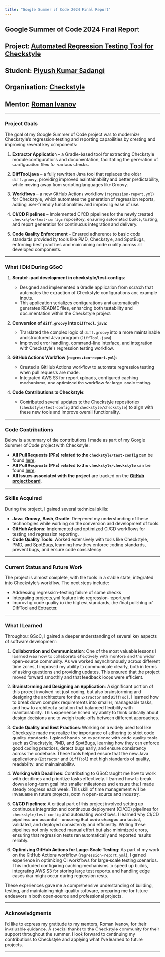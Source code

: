 ```yaml
---
title: "Google Summer of Code 2024 Final Report"
---
```


## **Google Summer of Code 2024 Final Report**

## **Project: [Automated Regression Testing Tool for Checkstyle](https://github.com/checkstyle/checkstyle/wiki/Checkstyle-GSoC-2024-Project-Ideas#project-name-internal-tooling-for-regression-testing)**

## **Student: [Piyush Kumar Sadangi](https://github.com/relentless-pursuit)**

## **Organisation: [Checkstyle](https://github.com/checkstyle)**

## **Mentor: [Roman Ivanov](https://github.com/romani)**

---

### Project Goals

The goal of my Google Summer of Code project was to modernize Checkstyle's regression-testing and reporting capabilities by creating and improving several key components:

1. **Extractor Application** – a Gradle-based tool for extracting Checkstyle module configurations and documentation, facilitating the generation of configuration files for various checks.
   
2. **DiffTool.java** – a fully rewritten Java tool that replaces the older `diff.groovy`, providing improved maintainability and better predictability, while moving away from scripting languages like Groovy.

3. **Workflows** – a new GitHub Actions workflow (`regression-report.yml`) for Checkstyle, which automates the generation of regression reports, adding user-friendly functionalities and improving ease of use.

4. **CI/CD Pipelines** – Implemented CI/CD pipelines for the newly created `checkstyle/test-configs` repository, ensuring automated builds, testing, and report generation for continuous integration and delivery.

5. **Code Quality Enforcement** – Ensured adherence to basic code standards provided by tools like PMD, Checkstyle, and SpotBugs, enforcing best practices and maintaining code quality across all developed components.


---

### What I Did During GSoC

1. **Scratch-pad development in checkstyle/test-configs**:
   - Designed and implemented a Gradle application from scratch that automates the extraction of Checkstyle configurations and example inputs.
   - This application serializes configurations and automatically generates README files, enhancing both testability and documentation within the Checkstyle project.

2. **Conversion of `diff.groovy` into `DiffTool.java`**:
   - Translated the complex logic of `diff.groovy` into a more maintainable and structured Java program (`DiffTool.java`).
   - Improved error handling, command-line interface, and integration with Checkstyle's regression testing workflow.

3. **GitHub Actions Workflow (`regression-report.yml`)**:
   - Created a GitHub Actions workflow to automate regression testing when pull requests are made.
   - Integrated AWS S3 for report uploads, configured caching mechanisms, and optimized the workflow for large-scale testing.
   
4. **Code Contributions to Checkstyle**:
   - Contributed several updates to the Checkstyle repositories (`checkstyle/test-config` and `checkstyle/checkstyle`) to align with these new tools and improve overall functionality.

---

### Code Contributions

Below is a summary of the contributions I made as part of my Google Summer of Code project with Checkstyle:

- **All Pull Requests (PRs) related to the `checkstyle/test-config`** can be found [here](https://github.com/checkstyle/test-configs/pulls?q=is%3Apr+is%3Amerged+author%3Arelentless-pursuit+created%3A%3E%3D2024-05-01+merged%3A%3C%3D2024-10-16).
- **All Pull Requests (PRs) related to the `checkstyle/checkstyle`** can be found [here](https://github.com/checkstyle/checkstyle/pulls?q=is%3Apr+is%3Amerged+author%3Arelentless-pursuit+created%3A%3E%3D2024-05-01+merged%3A%3C%3D2024-10-16).
- **All Issues associated with the project** are tracked on the **[GitHub project board](https://github.com/orgs/checkstyle/projects/8)**.

---

### Skills Acquired

During the project, I gained several technical skills:
- **Java**, **Groovy**, **Bash**, **Gradle**: Deepened my understanding of these technologies while working on the conversion and development of tools.
- **GitHub Actions**: Implemented and optimized CI/CD workflows for testing and regression reporting.
- **Code Quality Tools**: Worked extensively with tools like Checkstyle, PMD, and SpotBugs, learning how they enforce coding standards, prevent bugs, and ensure code consistency
  
---

### Current Status and Future Work

The project is almost complete, with the tools in a stable state, integrated into Checkstyle’s workflow. The next steps include:
- Addressing regression-testing failure of some checks
- Integrating projects.yml feature into regression-report.yml
- Improving code quality to the highest standards, the final polishing of DiffTool and Extractor.

---

### What I Learned

Throughout GSoC, I gained a deeper understanding of several key aspects of software development:

1. **Collaboration and Communication**: One of the most valuable lessons I learned was how to collaborate effectively with mentors and the wider open-source community. As we worked asynchronously across different time zones, I improved my ability to communicate clearly, both in terms of asking questions and providing updates. This ensured that the project moved forward smoothly and that feedback loops were efficient.

2. **Brainstorming and Designing an Application**: A significant portion of this project involved not just coding, but also brainstorming and designing the architecture for the `Extractor` and `DiffTool`. I learned how to break down complex requirements into smaller, manageable tasks, and how to architect a solution that balanced flexibility with maintainability. This experience honed my ability to think critically about design decisions and to weigh trade-offs between different approaches.

3. **Code Quality and Best Practices**: Working on a widely used tool like Checkstyle made me realize the importance of adhering to strict code quality standards. I gained hands-on experience with code quality tools such as Checkstyle, PMD, and SpotBugs, learning how they can enforce good coding practices, detect bugs early, and ensure consistency across the codebase. These tools helped ensure that the new Java applications (`Extractor` and `DiffTool`) met high standards of quality, readability, and maintainability.

4. **Working with Deadlines**: Contributing to GSoC taught me how to work with deadlines and prioritize tasks effectively. I learned how to break down a long-term goal into smaller milestones and ensure that I made steady progress each week. This skill of time management will be invaluable in future projects, both in open-source and industry.

5. **CI/CD Pipelines**: A critical part of this project involved setting up continuous integration and continuous deployment (CI/CD) pipelines for `checkstyle/test-config` and automating workflows. I learned why CI/CD pipelines are essential—ensuring that code changes are tested, validated, and deployed consistently and efficiently. Writing these pipelines not only reduced manual effort but also minimized errors, ensuring that regression tests ran automatically and reported results reliably.

6. **Optimizing GitHub Actions for Large-Scale Testing**: As part of my work on the GitHub Actions workflow (`regression-report.yml`), I gained experience in optimizing CI workflows for large-scale testing scenarios. This included configuring caching mechanisms to speed up builds, integrating AWS S3 for storing large test reports, and handling edge cases that might occur during regression tests.

These experiences gave me a comprehensive understanding of building, testing, and maintaining high-quality software, preparing me for future endeavors in both open-source and professional projects.

---

### Acknowledgments

I’d like to express my gratitude to my mentors, Roman Ivanov, for their invaluable guidance. A special thanks to the Checkstyle community for their support throughout the summer. I look forward to continuing my contributions to Checkstyle and applying what I’ve learned to future projects.

--- 
